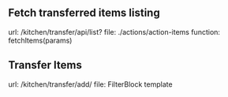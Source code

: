 <!-- api urls -->
Fetch transferred items listing
--------------------------------------
url: /kitchen/transfer/api/list?
file: ./actions/action-items
function: fetchItems(params)

Transfer Items
--------------------------------------
url: /kitchen/transfer/add/
file: FilterBlock
template
